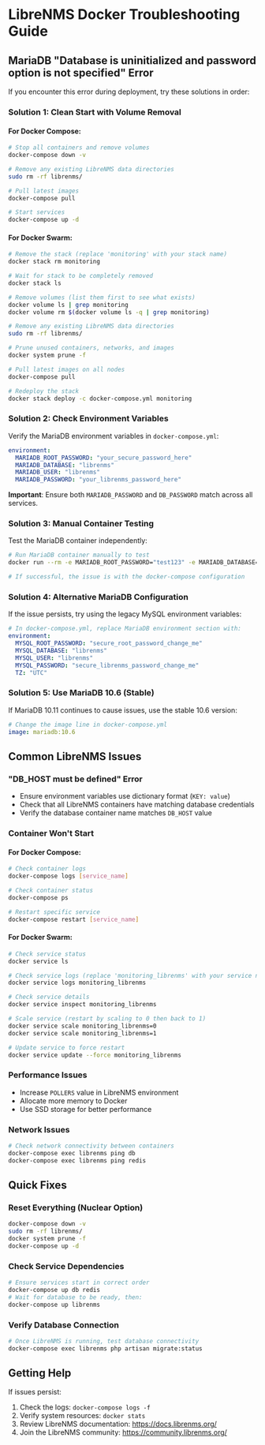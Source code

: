 # LibreNMS Docker Troubleshooting Guide

## MariaDB "Database is uninitialized and password option is not specified" Error

If you encounter this error during deployment, try these solutions in order:

### Solution 1: Clean Start with Volume Removal

#### For Docker Compose:
```bash
# Stop all containers and remove volumes
docker-compose down -v

# Remove any existing LibreNMS data directories
sudo rm -rf librenms/

# Pull latest images
docker-compose pull

# Start services
docker-compose up -d
```

#### For Docker Swarm:
```bash
# Remove the stack (replace 'monitoring' with your stack name)
docker stack rm monitoring

# Wait for stack to be completely removed
docker stack ls

# Remove volumes (list them first to see what exists)
docker volume ls | grep monitoring
docker volume rm $(docker volume ls -q | grep monitoring)

# Remove any existing LibreNMS data directories
sudo rm -rf librenms/

# Prune unused containers, networks, and images
docker system prune -f

# Pull latest images on all nodes
docker-compose pull

# Redeploy the stack
docker stack deploy -c docker-compose.yml monitoring
```

### Solution 2: Check Environment Variables
Verify the MariaDB environment variables in `docker-compose.yml`:
```yaml
environment:
  MARIADB_ROOT_PASSWORD: "your_secure_password_here"
  MARIADB_DATABASE: "librenms"
  MARIADB_USER: "librenms"
  MARIADB_PASSWORD: "your_librenms_password_here"
```

**Important**: Ensure both `MARIADB_PASSWORD` and `DB_PASSWORD` match across all services.

### Solution 3: Manual Container Testing
Test the MariaDB container independently:
```bash
# Run MariaDB container manually to test
docker run --rm -e MARIADB_ROOT_PASSWORD="test123" -e MARIADB_DATABASE="test" mariadb:10.11

# If successful, the issue is with the docker-compose configuration
```

### Solution 4: Alternative MariaDB Configuration
If the issue persists, try using the legacy MySQL environment variables:
```yaml
# In docker-compose.yml, replace MariaDB environment section with:
environment:
  MYSQL_ROOT_PASSWORD: "secure_root_password_change_me"
  MYSQL_DATABASE: "librenms"
  MYSQL_USER: "librenms"
  MYSQL_PASSWORD: "secure_librenms_password_change_me"
  TZ: "UTC"
```

### Solution 5: Use MariaDB 10.6 (Stable)
If MariaDB 10.11 continues to cause issues, use the stable 10.6 version:
```yaml
# Change the image line in docker-compose.yml
image: mariadb:10.6
```

## Common LibreNMS Issues

### "DB_HOST must be defined" Error
- Ensure environment variables use dictionary format (`KEY: value`)
- Check that all LibreNMS containers have matching database credentials
- Verify the database container name matches `DB_HOST` value

### Container Won't Start

#### For Docker Compose:
```bash
# Check container logs
docker-compose logs [service_name]

# Check container status
docker-compose ps

# Restart specific service
docker-compose restart [service_name]
```

#### For Docker Swarm:
```bash
# Check service status
docker service ls

# Check service logs (replace 'monitoring_librenms' with your service name)
docker service logs monitoring_librenms

# Check service details
docker service inspect monitoring_librenms

# Scale service (restart by scaling to 0 then back to 1)
docker service scale monitoring_librenms=0
docker service scale monitoring_librenms=1

# Update service to force restart
docker service update --force monitoring_librenms
```

### Performance Issues
- Increase `POLLERS` value in LibreNMS environment
- Allocate more memory to Docker
- Use SSD storage for better performance

### Network Issues
```bash
# Check network connectivity between containers
docker-compose exec librenms ping db
docker-compose exec librenms ping redis
```

## Quick Fixes

### Reset Everything (Nuclear Option)
```bash
docker-compose down -v
sudo rm -rf librenms/
docker system prune -f
docker-compose up -d
```

### Check Service Dependencies
```bash
# Ensure services start in correct order
docker-compose up db redis
# Wait for database to be ready, then:
docker-compose up librenms
```

### Verify Database Connection
```bash
# Once LibreNMS is running, test database connectivity
docker-compose exec librenms php artisan migrate:status
```

## Getting Help

If issues persist:
1. Check the logs: `docker-compose logs -f`
2. Verify system resources: `docker stats`
3. Review LibreNMS documentation: https://docs.librenms.org/
4. Join the LibreNMS community: https://community.librenms.org/